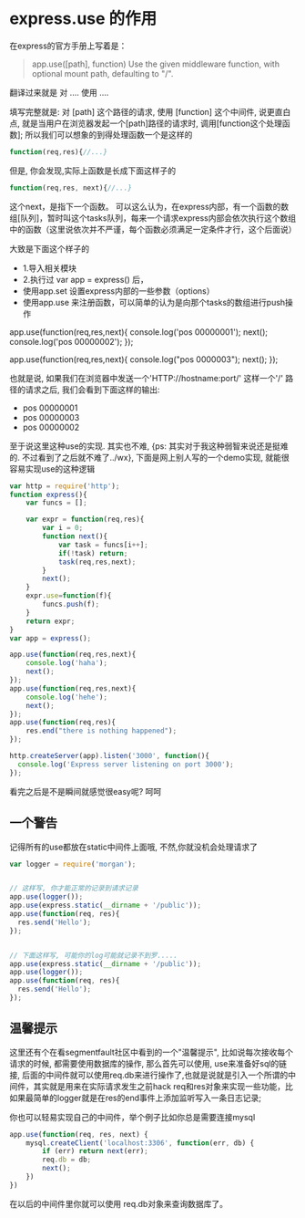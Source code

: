 # express.use 的作用

在express的官方手册上写着是：

> app.use\(\[path\], function\)
> Use the given middleware function, with optional mount path, defaulting to "\/".

翻译过来就是 对 .... 使用 ....

填写完整就是: 对 \[path\] 这个路径的请求, 使用 \[function\] 这个中间件, 说更直白点, 就是当用户在浏览器发起一个\[path\]路径的请求时, 调用\[function这个处理函数\]; 所以我们可以想象的到得处理函数一个是这样的

```javascript
function(req,res){//...}
```

但是, 你会发现,实际上函数是长成下面这样子的

```javascript
function(req,res, next){//...}
```

这个next，是指下一个函数。 可以这么认为，在express内部，有一个函数的数组\[队列\]，暂时叫这个tasks队列，每来一个请求express内部会依次执行这个数组中的函数（这里说依次并不严谨，每个函数必须满足一定条件才行，这个后面说）

大致是下面这个样子的

* 1.导入相关模块
* 2.执行过 var app = express\(\) 后，
* 使用app.set 设置express内部的一些参数（options）
* 使用app.use 来注册函数，可以简单的认为是向那个tasks的数组进行push操作

app.use\(function\(req,res,next\){
    console.log\('pos 00000001'\);
    next\(\);
    console.log\('pos 00000002'\);
}\);

app.use\(function\(req,res,next\){
    console.log\("pos 0000003"\);
    next\(\);
}\);

也就是说, 如果我们在浏览器中发送一个'HTTP:\/\/hostname:port\/' 这样一个'\/' 路径的请求之后, 我们会看到下面这样的输出:

* pos 00000001
* pos 00000003
* pos 00000002

至于说这里这种use的实现. 其实也不难, {ps: 其实对于我这种弱智来说还是挺难的. 不过看到了之后就不难了..\/wx}, 下面是网上别人写的一个demo实现, 就能很容易实现use的这种逻辑

```javascript
var http = require('http');
function express(){
    var funcs = [];

    var expr = function(req,res){
        var i = 0;
        function next(){            
            var task = funcs[i++];
            if(!task) return;
            task(req,res,next);
        }
        next();
    }
    expr.use=function(f){
        funcs.push(f);
    }
    return expr;
}
var app = express();

app.use(function(req,res,next){
    console.log('haha');
    next();
});
app.use(function(req,res,next){
    console.log('hehe');
    next();
});
app.use(function(req,res){
    res.end("there is nothing happened");
});

http.createServer(app).listen('3000', function(){
  console.log('Express server listening on port 3000');
});
```

看完之后是不是瞬间就感觉很easy呢? 呵呵

## 一个警告

记得所有的use都放在static中间件上面哦, 不然,你就没机会处理请求了

```javascript
var logger = require('morgan');


// 这样写, 你才能正常的记录到请求记录
app.use(logger());
app.use(express.static(__dirname + '/public'));
app.use(function(req, res){
  res.send('Hello');
});


// 下面这样写, 可能你的log可能就记录不到罗.....
app.use(express.static(__dirname + '/public'));
app.use(logger());
app.use(function(req, res){
  res.send('Hello');
});
```

## 温馨提示

这里还有个在看segmentfault社区中看到的一个"温馨提示", 比如说每次接收每个请求的时候, 都需要使用数据库的操作, 那么首先可以使用, use来准备好sql的链接, 后面的中间件就可以使用req.db来进行操作了,也就是说就是引入一个所谓的中间件，其实就是用来在实际请求发生之前hack req和res对象来实现一些功能，比如果最简单的logger就是在res的end事件上添加监听写入一条日志记录;

你也可以轻易实现自己的中间件，举个例子比如你总是需要连接mysql

```javascript
app.use(function(req, res, next) {
    mysql.createClient('localhost:3306', function(err, db) {
        if (err) return next(err);
        req.db = db;
        next();
    })
})
```

在以后的中间件里你就可以使用 req.db对象来查询数据库了。



